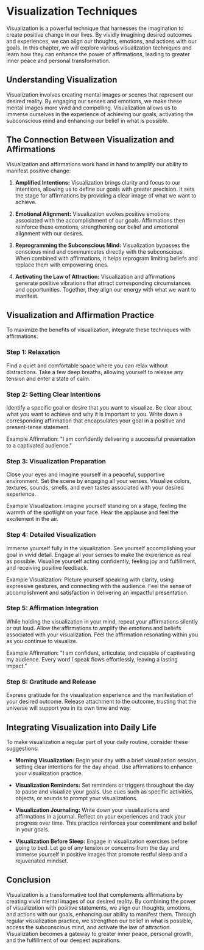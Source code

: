 Visualization Techniques
===================================

Visualization is a powerful technique that harnesses the imagination to create positive change in our lives. By vividly imagining desired outcomes and experiences, we can align our thoughts, emotions, and actions with our goals. In this chapter, we will explore various visualization techniques and learn how they can enhance the power of affirmations, leading to greater inner peace and personal transformation.

Understanding Visualization
---------------------------

Visualization involves creating mental images or scenes that represent our desired reality. By engaging our senses and emotions, we make these mental images more vivid and compelling. Visualization allows us to immerse ourselves in the experience of achieving our goals, activating the subconscious mind and enhancing our belief in what is possible.

The Connection Between Visualization and Affirmations
-----------------------------------------------------

Visualization and affirmations work hand in hand to amplify our ability to manifest positive change:

1. **Amplified Intentions:** Visualization brings clarity and focus to our intentions, allowing us to define our goals with greater precision. It sets the stage for affirmations by providing a clear image of what we want to achieve.

2. **Emotional Alignment:** Visualization evokes positive emotions associated with the accomplishment of our goals. Affirmations then reinforce these emotions, strengthening our belief and emotional alignment with our desires.

3. **Reprogramming the Subconscious Mind:** Visualization bypasses the conscious mind and communicates directly with the subconscious. When combined with affirmations, it helps reprogram limiting beliefs and replace them with empowering ones.

4. **Activating the Law of Attraction:** Visualization and affirmations generate positive vibrations that attract corresponding circumstances and opportunities. Together, they align our energy with what we want to manifest.

Visualization and Affirmation Practice
--------------------------------------

To maximize the benefits of visualization, integrate these techniques with affirmations:

### Step 1: Relaxation

Find a quiet and comfortable space where you can relax without distractions. Take a few deep breaths, allowing yourself to release any tension and enter a state of calm.

### Step 2: Setting Clear Intentions

Identify a specific goal or desire that you want to visualize. Be clear about what you want to achieve and why it is important to you. Write down a corresponding affirmation that encapsulates your goal in a positive and present-tense statement.

Example Affirmation: "I am confidently delivering a successful presentation to a captivated audience."

### Step 3: Visualization Preparation

Close your eyes and imagine yourself in a peaceful, supportive environment. Set the scene by engaging all your senses. Visualize colors, textures, sounds, smells, and even tastes associated with your desired experience.

Example Visualization: Imagine yourself standing on a stage, feeling the warmth of the spotlight on your face. Hear the applause and feel the excitement in the air.

### Step 4: Detailed Visualization

Immerse yourself fully in the visualization. See yourself accomplishing your goal in vivid detail. Engage all your senses to make the experience as real as possible. Visualize yourself acting confidently, feeling joy and fulfillment, and receiving positive feedback.

Example Visualization: Picture yourself speaking with clarity, using expressive gestures, and connecting with the audience. Feel the sense of accomplishment and satisfaction in delivering an impactful presentation.

### Step 5: Affirmation Integration

While holding the visualization in your mind, repeat your affirmations silently or out loud. Allow the affirmations to amplify the emotions and beliefs associated with your visualization. Feel the affirmation resonating within you as you continue to visualize.

Example Affirmation: "I am confident, articulate, and capable of captivating my audience. Every word I speak flows effortlessly, leaving a lasting impact."

### Step 6: Gratitude and Release

Express gratitude for the visualization experience and the manifestation of your desired outcome. Release attachment to the outcome, trusting that the universe will support you in its own time and way.

Integrating Visualization into Daily Life
-----------------------------------------

To make visualization a regular part of your daily routine, consider these suggestions:

* **Morning Visualization:** Begin your day with a brief visualization session, setting clear intentions for the day ahead. Use affirmations to enhance your visualization practice.

* **Visualization Reminders:** Set reminders or triggers throughout the day to pause and visualize your goals. Use cues such as specific activities, objects, or sounds to prompt your visualizations.

* **Visualization Journaling:** Write down your visualizations and affirmations in a journal. Reflect on your experiences and track your progress over time. This practice reinforces your commitment and belief in your goals.

* **Visualization Before Sleep:** Engage in visualization exercises before going to bed. Let go of any tension or concerns from the day and immerse yourself in positive images that promote restful sleep and a rejuvenated mindset.

Conclusion
----------

Visualization is a transformative tool that complements affirmations by creating vivid mental images of our desired reality. By combining the power of visualization with positive statements, we align our thoughts, emotions, and actions with our goals, enhancing our ability to manifest them. Through regular visualization practice, we strengthen our belief in what is possible, access the subconscious mind, and activate the law of attraction. Visualization becomes a gateway to greater inner peace, personal growth, and the fulfillment of our deepest aspirations.
